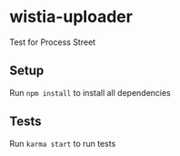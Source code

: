 # wistia-uploader
Test for Process Street

## Setup
Run `npm install` to install all dependencies

## Tests
Run `karma start` to run tests
